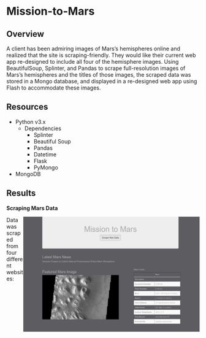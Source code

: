 # Mission-to-Mars

## Overview
A client has been admiring images of Mars’s hemispheres online and realized that the site is scraping-friendly. They would like their current web app re-designed to include all four of the hemisphere images. Using BeautifulSoup, Splinter, and Pandas to scrape full-resolution images of Mars’s hemispheres and the titles of those images, the scraped data was stored in a Mongo database, and displayed in a re-designed web app using Flash to accommodate these images.

## Resources
- Python v3.x
  - Dependencies
    - Splinter
    - Beautiful Soup
    - Pandas
    - Datetime
    - Flask
    - PyMongo
- MongoDB

## Results
**Scraping Mars Data**

<img align="right" width="460" height="300" src="https://github.com/acfthomson/Mission-to-Mars/blob/main/mission_to_mars_website.PNG">

Data was scraped from four different websites:

